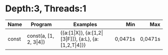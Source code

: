 # Depth:3, Threads:1
Name | Program | Examples | Min | Max
--- | --- | --- | ---: | ---:
const | const(a, [1, 2, 3\|4]) | {{a:[1\|X]}, {a:[1,2\|[3\|F]]}, {a:L}, {a:[1,2,T\|4]}} | 0,0471s | 0,0471s
